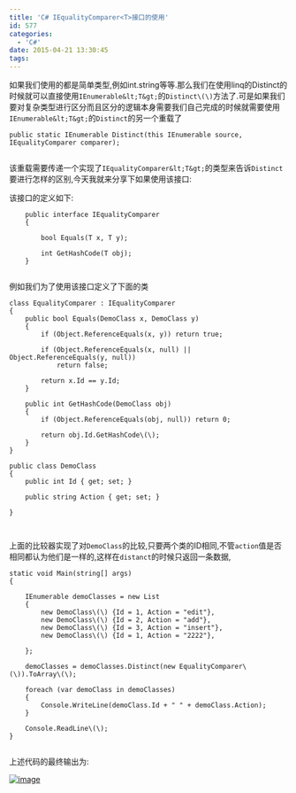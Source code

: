 ```yaml
---
title: 'C# IEqualityComparer<T>接口的使用'
id: 577
categories:
  - 'C#'
date: 2015-04-21 13:30:45
tags:
---
```


如果我们使用的都是简单类型,例如int.string等等.那么我们在使用linq的Distinct的时候就可以直接使用`IEnumerable&lt;T&gt;`的`Distinct\(\)`方法了.可是如果我们要对复杂类型进行区分而且区分的逻辑本身需要我们自己完成的时候就需要使用`IEnumerable&lt;T&gt;`的`Distinct`的另一个重载了
```
public static IEnumerable Distinct(this IEnumerable source, IEqualityComparer comparer);


 ```
该重载需要传递一个实现了`IEqualityComparer&lt;T&gt;`的类型来告诉`Distinct`要进行怎样的区别,今天我就来分享下如果使用该接口:

该接口的定义如下:
```
    public interface IEqualityComparer
    {

        bool Equals(T x, T y);

        int GetHashCode(T obj);
    }


 ```
例如我们为了使用该接口定义了下面的类
```
class EqualityComparer : IEqualityComparer
{
    public bool Equals(DemoClass x, DemoClass y)
    {
        if (Object.ReferenceEquals(x, y)) return true;

        if (Object.ReferenceEquals(x, null) || Object.ReferenceEquals(y, null))
            return false;

        return x.Id == y.Id;
    }

    public int GetHashCode(DemoClass obj)
    {
        if (Object.ReferenceEquals(obj, null)) return 0;

        return obj.Id.GetHashCode\(\);
    }
}

public class DemoClass
{
    public int Id { get; set; }

    public string Action { get; set; }

}



 ```
上面的比较器实现了对`DemoClass`的比较,只要两个类的ID相同,不管`action`值是否相同都认为他们是一样的,这样在`distanct`的时候只返回一条数据,
```
static void Main(string[] args)
{

    IEnumerable demoClasses = new List
    {
        new DemoClass\(\) {Id = 1, Action = "edit"},
        new DemoClass\(\) {Id = 2, Action = "add"},
        new DemoClass\(\) {Id = 3, Action = "insert"},
        new DemoClass\(\) {Id = 1, Action = "2222"},

    };

    demoClasses = demoClasses.Distinct(new EqualityComparer\(\)).ToArray\(\);

    foreach (var demoClass in demoClasses)
    {
        Console.WriteLine(demoClass.Id + " " + demoClass.Action);
    }

    Console.ReadLine\(\);
}


 ```
上述代码的最终输出为:

[![image](http://www.smallerpig.com/wp-content/uploads/2015/04/image_thumb6.png "image")](http://www.smallerpig.com/wp-content/uploads/2015/04/image7.png)